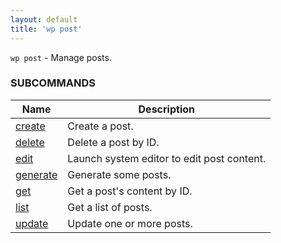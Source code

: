 ```yaml
---
layout: default
title: 'wp post'
---
```


`wp post` - Manage posts.



### SUBCOMMANDS

<table>
	<thead>
	<tr>
		<th>Name</th>
		<th>Description</th>
	</tr>
	</thead>
	<tbody>
		<tr>
			<td><a href="/commands/post/create">create</a></td>
			<td>Create a post.</td>
		</tr>
		<tr>
			<td><a href="/commands/post/delete">delete</a></td>
			<td>Delete a post by ID.</td>
		</tr>
		<tr>
			<td><a href="/commands/post/edit">edit</a></td>
			<td>Launch system editor to edit post content.</td>
		</tr>
		<tr>
			<td><a href="/commands/post/generate">generate</a></td>
			<td>Generate some posts.</td>
		</tr>
		<tr>
			<td><a href="/commands/post/get">get</a></td>
			<td>Get a post's content by ID.</td>
		</tr>
		<tr>
			<td><a href="/commands/post/list">list</a></td>
			<td>Get a list of posts.</td>
		</tr>
		<tr>
			<td><a href="/commands/post/update">update</a></td>
			<td>Update one or more posts.</td>
		</tr>
	</tbody>
</table>
